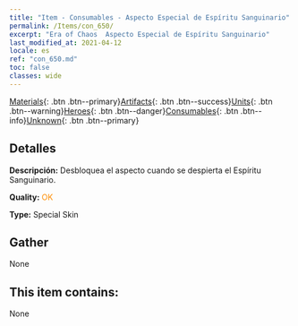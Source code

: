 ```yaml
---
title: "Item - Consumables - Aspecto Especial de Espíritu Sanguinario"
permalink: /Items/con_650/
excerpt: "Era of Chaos  Aspecto Especial de Espíritu Sanguinario"
last_modified_at: 2021-04-12
locale: es
ref: "con_650.md"
toc: false
classes: wide
---
```

 [Materials](/es/Items/){: .btn .btn--primary}[Artifacts](/es/Items/Artifacts/){: .btn .btn--success}[Units](/es/Items/Units/){: .btn .btn--warning}[Heroes](/es/Items/Heroes/){: .btn .btn--danger}[Consumables](/es/Items/Consumables/){: .btn .btn--info}[Unknown](/es/Items/Unknown/){: .btn .btn--primary}

## Detalles
 **Descripción:** Desbloquea el aspecto cuando se despierta el Espíritu Sanguinario.

 **Quality:** <span style="color: #FF8C00">OK</span>

 **Type:** Special Skin

## Gather

  None

## This item contains:

  None


